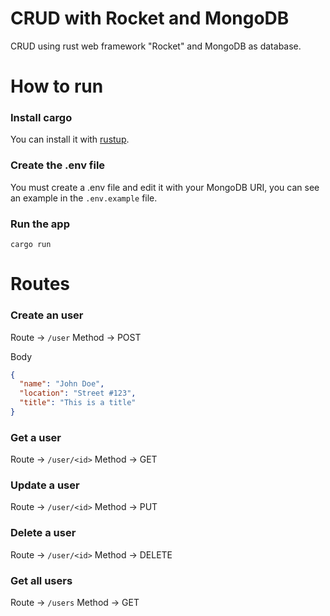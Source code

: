 # CRUD with Rocket and MongoDB

CRUD using rust web framework "Rocket" and MongoDB as database.

# How to run

### Install cargo

You can install it with [rustup](https://rustup.rs/).

### Create the .env file

You must create a .env file and edit it with your MongoDB URI, you can see an example in the `.env.example` file.

### Run the app

```
cargo run
```

# Routes

### Create an user

Route -> `/user`
Method -> POST

Body

```json
{
  "name": "John Doe",
  "location": "Street #123",
  "title": "This is a title"
}
```

### Get a user

Route -> `/user/<id>`
Method -> GET

### Update a user

Route -> `/user/<id>`
Method -> PUT

### Delete a user

Route -> `/user/<id>`
Method -> DELETE

### Get all users

Route -> `/users`
Method -> GET
